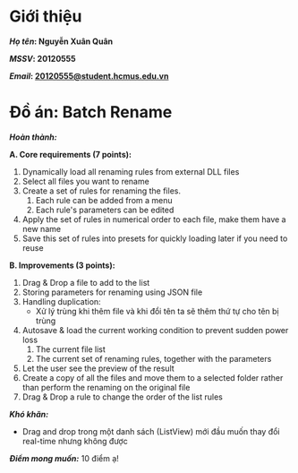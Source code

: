 # Giới thiệu

***Họ tên*: Nguyễn Xuân Quân**

***MSSV*: 20120555**

***Email*: 20120555@student.hcmus.edu.vn**

# Đồ án: Batch Rename
***Hoàn thành:*** 

**A. Core requirements (7 points):**
1. Dynamically load all renaming rules from external DLL files
2. Select all files you want to rename
3. Create a set of rules for renaming the files. 
    1. Each rule can be added from a menu 
    2. Each rule's parameters can be edited 
4. Apply the set of rules in numerical order to each file, make them have a new name
5. Save this set of rules into presets for quickly loading later if you need to reuse

**B. Improvements (3 points):**
1. Drag & Drop a file to add to the list
2. Storing parameters for renaming using JSON file
3. Handling duplication: 
   - Xử lý trùng khi thêm file và khi đổi tên ta sẽ thêm thứ tự cho tên bị trùng
4. Autosave & load the current working condition to prevent sudden power loss
   1. The current file list
   2. The current set of renaming rules, together with the parameters
5. Let the user see the preview of the result
6. Create a copy of all the files and move them to a selected folder rather than perform the renaming on the original file
7. Drag & Drop a rule to change the order of the list rules

***Khó khăn:***
- Drag and drop trong một danh sách (ListView) mới đầu muốn thay đổi real-time nhưng không được

***Điểm mong muốn:*** 10 điểm ạ!